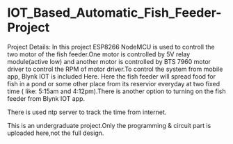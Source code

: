 # IOT_Based_Automatic_Fish_Feeder-Project

Project Details:
In this project ESP8266 NodeMCU is used to controll the two motor of the fish feeder.One motor is controlled by 5V relay module(active low) and another motor is controlled by BTS 7960 motor driver to control the RPM of motor driver.To control the system from mobile app, Blynk IOT is included Here.
Here the fish feeder will spread food for fish in a pond or some other place from its reservior everyday at two fixed time ( like: 5:15am and 4:12pm).There is another option to turning on the fish feeder from Blynk IOT app.

There is used ntp server to track the time from internet.

This is an undergraduate project.Only the programming & circuit part is uploaded here,not the full design.
